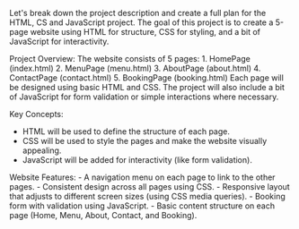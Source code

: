Let's break down the project description and create a full plan for the HTML, CS and JavaScript project. The goal of this project is to create a 5-page website using HTML for structure, CSS for styling, and a bit of JavaScript for interactivity.

Project Overview:
    The website consists of 5 pages:
      1. HomePage (index.html)
      2. MenuPage (menu.html)
      3. AboutPage (about.html)
      4. ContactPage (contact.html)
      5. BookingPage (booking.html)
    Each page will be designed using basic HTML and CSS. The project will also include a bit of JavaScript for form validation or simple interactions where necessary.

Key Concepts:
   - HTML will be used to define the structure of each page.
   - CSS will be used to style the pages and make the website visually appealing.
   - JavaScript will be added for interactivity (like form validation).
    
Website Features:
    -  A navigation menu on each page to link to the other pages.
    - Consistent design across all pages using CSS.
    - Responsive layout that adjusts to different screen sizes (using CSS media queries).
    - Booking form with validation using JavaScript.
    - Basic content structure on each page (Home, Menu, About, Contact, and Booking).

